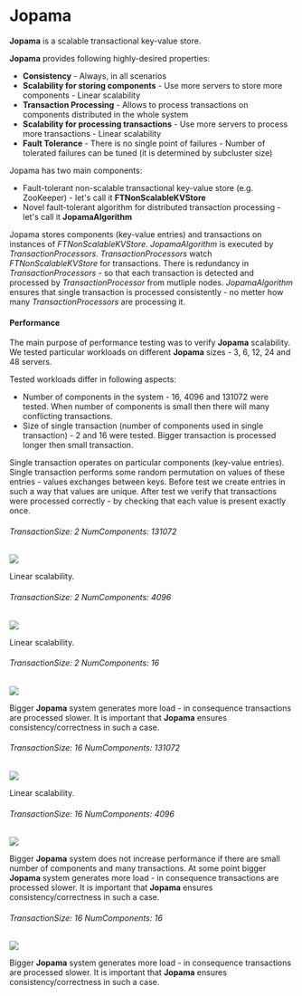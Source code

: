 # Jopama

**Jopama** is a scalable transactional key-value store.

**Jopama** provides following highly-desired properties:

- **Consistency** - Always, in all scenarios
- **Scalability for storing components** - Use more servers to store more components - Linear scalability
- **Transaction Processing** - Allows to process transactions on components distributed in the whole system
- **Scalability for processing transactions** - Use more servers to process more transactions - Linear scalability
- **Fault Tolerance** - There is no single point of failures - Number of tolerated failures can be tuned (it is determined by subcluster size)

Jopama has two main components:

- Fault-tolerant non-scalable transactional key-value store (e.g. ZooKeeper) - let's call it **FTNonScalableKVStore**
- Novel fault-tolerant algorithm for distributed transaction processing - let's call it **JopamaAlgorithm**

Jopama stores components (key-value entries) and transactions on instances of *FTNonScalableKVStore*.
*JopamaAlgorithm* is executed by *TransactionProcessors*.
*TransactionProcessors* watch *FTNonScalableKVStore* for transactions.
There is redundancy in *TransactionProcessors* - so that each transaction is detected and processed by *TransactionProcessor* from mutliple nodes.
*JopamaAlgorithm* ensures that single transaction is processed consistently - no metter how many *TransactionProcessors* are processing it.

#### Performance

The main purpose of performance testing was to verify **Jopama** scalability.
We tested particular workloads on different **Jopama** sizes - 3, 6, 12, 24 and 48 servers.

Tested workloads differ in following aspects:

- Number of components in the system - 16, 4096 and 131072 were tested. When number of components is small then there will many conflicting transactions.
- Size of single transaction (number of components used in single transaction) - 2 and 16 were tested. Bigger transaction is processed longer then small transaction.

Single transaction operates on particular components (key-value entries).
Single transaction performs some random permutation on values of these entries - values exchanges between keys.
Before test we create entries in such a way that values are unique.
After test we verify that transactions were processed correctly - by checking that each value is present exactly once.

###### TransactionSize: 2 NumComponents: 131072

![](doc/perf/perf_TS_02_NC_131072.png)

Linear scalability.


###### TransactionSize: 2 NumComponents: 4096

![](doc/perf/perf_TS_02_NC_004096.png)

Linear scalability.


###### TransactionSize: 2 NumComponents: 16

![](doc/perf/perf_TS_02_NC_000016.png)

Bigger **Jopama** system generates more load - in consequence transactions are processed slower.
It is important that **Jopama** ensures consistency/correctness in such a case.


###### TransactionSize: 16 NumComponents: 131072

![](doc/perf/perf_TS_16_NC_131072.png)

Linear scalability.


###### TransactionSize: 16 NumComponents: 4096

![](doc/perf/perf_TS_16_NC_004096.png)

Bigger **Jopama** system does not increase performance if there are small number of components and many transactions.
At some point bigger **Jopama** system generates more load - in consequence transactions are processed slower.
It is important that **Jopama** ensures consistency/correctness in such a case.


###### TransactionSize: 16 NumComponents: 16

![](doc/perf/perf_TS_16_NC_000016.png)

Bigger **Jopama** system generates more load - in consequence transactions are processed slower.
It is important that **Jopama** ensures consistency/correctness in such a case.
